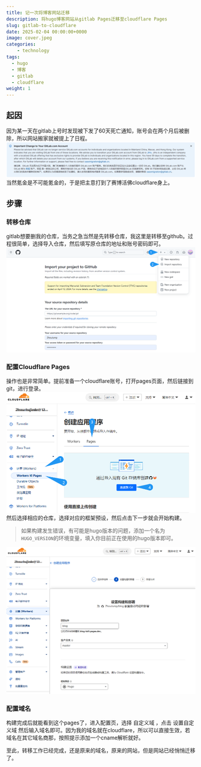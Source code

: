 ```yaml
---
title: 记一次将博客网站迁移
description: 将hugo博客网站从gitlab Pages迁移至cloudflare Pages
slug: gitlab-to-cloudflare
date: 2025-02-04 00:00:00+0000
image: cover.jpeg
categories:
    - technology
tags:
  - hugo
  - 博客
  - gitlab
  - cloudflare
weight: 1
---
```

## 起因
因为某一天在gitlab上号时发现被下发了60天死亡通知，账号会在两个月后被删除，所以网站搬家就被提上了日程。  
![gitlab死亡通知](1-1.png)
当然氪金是不可能氪金的，于是把主意打到了赛博活佛cloudflare身上。
## 步骤
### 转移仓库
gitlab想要删我的仓库，当务之急当然是先转移仓库，我这里是转移至github。过程很简单，选择导入仓库，然后填写原仓库的地址和账号密码即可。
![如何转移](2-1.png)
### 配置Cloudflare Pages
操作也是非常简单。提前准备一个cloudflare账号，打开pages页面，然后链接到git，进行登录。
![新建pages](2-2.png)
然后选择相应的仓库，选择对应的框架预设，然后点击下一步就会开始构建。
> 如果构建发生错误，有可能是hugo版本的问题，添加一个名为`HUGO_VERSION`的环境变量，填入你目前正在使用的hugo版本即可。
> 
![构建](2-3.png)
### 配置域名
构建完成后就能看到这个pages了，进入配置页，选择 自定义域 ，点击 设置自定义域 然后输入域名即可。因为我的域名就在cloudflare，所以可以直接生效，若域名在其它域名商那，按照提示添加一个cname解析就好。  
  
至此，转移工作已经完成，还是原来的域名，原来的网站，但是网站已经悄悄迁移了。